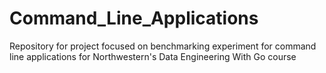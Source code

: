 # Command_Line_Applications
Repository for project focused on benchmarking experiment for command line applications for Northwestern's Data Engineering With Go course
